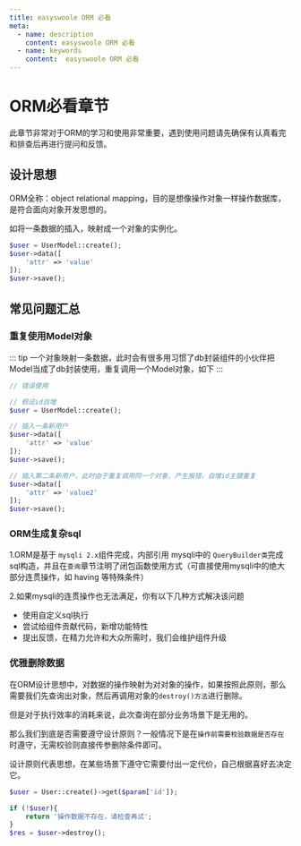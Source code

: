 ```yaml
---
title: easyswoole ORM 必看
meta:
  - name: description
    content: easyswoole ORM 必看
  - name: keywords
    content:  easyswoole ORM 必看
---
```


# ORM必看章节

此章节非常对于ORM的学习和使用非常重要，遇到使用问题请先确保有认真看完和排查后再进行提问和反馈。

## 设计思想

ORM全称：object relational mapping，目的是想像操作对象一样操作数据库，是符合面向对象开发思想的。

如将一条数据的插入，映射成一个对象的实例化。

```php
$user = UserModel::create();
$user->data([
    'attr' => 'value'
]);
$user->save();
```

## 常见问题汇总

### 重复使用Model对象

::: tip
一个对象映射一条数据，此时会有很多用习惯了db封装组件的小伙伴把Model当成了db封装使用，重复调用一个Model对象，如下
:::

```php
// 错误使用

// 假设id自增
$user = UserModel::create();

// 插入一条新用户
$user->data([
    'attr' => 'value'
]);
$user->save();

// 插入第二条新用户，此时由于重复调用同一个对象，产生报错，自增id主键重复
$user->data([
    'attr' => 'value2'
]);
$user->save();
```

### ORM生成复杂sql

1.ORM是基于 `mysqli 2.x`组件完成，内部引用 mysqli中的 `QueryBuilder类`完成sql构造，并且在`查询`章节注明了闭包函数使用方式（可直接使用mysqli中的绝大部分连贯操作，如 having 等特殊条件）

2.如果mysqli的连贯操作也无法满足，你有以下几种方式解决该问题
 - 使用自定义sql执行
 - 尝试给组件贡献代码，新增功能特性
 - 提出反馈，在精力允许和大众所需时，我们会维护组件升级


### 优雅删除数据

在ORM设计思想中，对数据的操作映射为对对象的操作，如果按照此原则，那么需要我们先查询出对象，然后再调用对象的`destroy()方法`进行删除。

但是对于执行效率的消耗来说，此次查询在部分业务场景下是无用的。

那么我们到底是否需要遵守设计原则？一般情况下是在`操作前需要校验数据是否存在`时遵守，无需校验则直接传参删除条件即可。

设计原则代表思想，在某些场景下遵守它需要付出一定代价，自己根据喜好去决定它。

```php
$user = User::create()->get($param['id']);

if (!$user){
    return '操作数据不存在，请检查再试';
}
$res = $user->destroy();
```